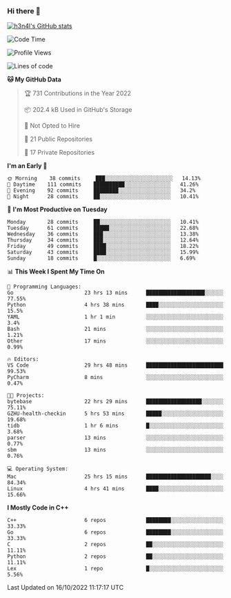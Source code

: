 ### Hi there 👋

[![h3n4l's GitHub stats](https://github-readme-stats.vercel.app/api?username=h3n4l&count_private=true&show_icons=true&theme=radical)](https://github.com/h3n4l/github-readme-stats)

<!--START_SECTION:waka-->
![Code Time](http://img.shields.io/badge/Code%20Time-757%20hrs%2032%20mins-blue)

![Profile Views](http://img.shields.io/badge/Profile%20Views-7-blue)

![Lines of code](https://img.shields.io/badge/From%20Hello%20World%20I%27ve%20Written-44%20Thousand%20lines%20of%20code-blue)

**🐱 My GitHub Data** 

> 🏆 731 Contributions in the Year 2022
 > 
> 📦 202.4 kB Used in GitHub's Storage 
 > 
> 🚫 Not Opted to Hire
 > 
> 📜 21 Public Repositories 
 > 
> 🔑 17 Private Repositories  
 > 
**I'm an Early 🐤** 

```text
🌞 Morning    38 commits     ███░░░░░░░░░░░░░░░░░░░░░░   14.13% 
🌆 Daytime    111 commits    ██████████░░░░░░░░░░░░░░░   41.26% 
🌃 Evening    92 commits     ████████░░░░░░░░░░░░░░░░░   34.2% 
🌙 Night      28 commits     ██░░░░░░░░░░░░░░░░░░░░░░░   10.41%

```
📅 **I'm Most Productive on Tuesday** 

```text
Monday       28 commits     ██░░░░░░░░░░░░░░░░░░░░░░░   10.41% 
Tuesday      61 commits     █████░░░░░░░░░░░░░░░░░░░░   22.68% 
Wednesday    36 commits     ███░░░░░░░░░░░░░░░░░░░░░░   13.38% 
Thursday     34 commits     ███░░░░░░░░░░░░░░░░░░░░░░   12.64% 
Friday       49 commits     ████░░░░░░░░░░░░░░░░░░░░░   18.22% 
Saturday     43 commits     ████░░░░░░░░░░░░░░░░░░░░░   15.99% 
Sunday       18 commits     █░░░░░░░░░░░░░░░░░░░░░░░░   6.69%

```


📊 **This Week I Spent My Time On** 

```text
💬 Programming Languages: 
Go                       23 hrs 13 mins      ███████████████████░░░░░░   77.55% 
Python                   4 hrs 38 mins       ████░░░░░░░░░░░░░░░░░░░░░   15.5% 
YAML                     1 hr 1 min          ░░░░░░░░░░░░░░░░░░░░░░░░░   3.4% 
Bash                     21 mins             ░░░░░░░░░░░░░░░░░░░░░░░░░   1.21% 
Other                    17 mins             ░░░░░░░░░░░░░░░░░░░░░░░░░   0.99%

🔥 Editors: 
VS Code                  29 hrs 48 mins      █████████████████████████   99.53% 
PyCharm                  8 mins              ░░░░░░░░░░░░░░░░░░░░░░░░░   0.47%

🐱‍💻 Projects: 
bytebase                 22 hrs 29 mins      ██████████████████░░░░░░░   75.11% 
GZHU-health-checkin      5 hrs 53 mins       █████░░░░░░░░░░░░░░░░░░░░   19.68% 
tidb                     1 hr 6 mins         █░░░░░░░░░░░░░░░░░░░░░░░░   3.68% 
parser                   13 mins             ░░░░░░░░░░░░░░░░░░░░░░░░░   0.77% 
sbm                      13 mins             ░░░░░░░░░░░░░░░░░░░░░░░░░   0.76%

💻 Operating System: 
Mac                      25 hrs 15 mins      █████████████████████░░░░   84.34% 
Linux                    4 hrs 41 mins       ████░░░░░░░░░░░░░░░░░░░░░   15.66%

```

**I Mostly Code in C++** 

```text
C++                      6 repos             ████████░░░░░░░░░░░░░░░░░   33.33% 
Go                       6 repos             ████████░░░░░░░░░░░░░░░░░   33.33% 
C                        2 repos             ██░░░░░░░░░░░░░░░░░░░░░░░   11.11% 
Python                   2 repos             ██░░░░░░░░░░░░░░░░░░░░░░░   11.11% 
Lex                      1 repo              █░░░░░░░░░░░░░░░░░░░░░░░░   5.56%

```



 Last Updated on 16/10/2022 11:17:17 UTC
<!--END_SECTION:waka-->

